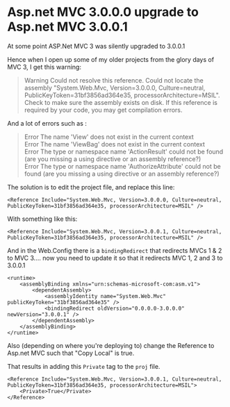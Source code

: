 # Asp.net MVC 3.0.0.0 upgrade to Asp.net MVC 3.0.0.1

At some point ASP.Net MVC 3 was silently upgraded to 3.0.0.1

Hence when I open up some of my older projects from the glory days of MVC 3, I get this warning:


> Warning Could not resolve this reference. Could not locate the assembly "System.Web.Mvc, Version=3.0.0.0, Culture=neutral, PublicKeyToken=31bf3856ad364e35, processorArchitecture=MSIL". Check to make sure the assembly exists on disk. If this reference is required by your code, you may get compilation errors.


And a lot of errors such as :

> Error The name 'View' does not exist in the current context<br />
> Error The name 'ViewBag' does not exist in the current context<br />
> Error The type or namespace name 'ActionResult' could not be found (are you missing a using directive or an assembly reference?)<br />
> Error The type or namespace name 'AuthorizeAttribute' could not be found (are you missing a using directive or an assembly reference?)<br />

The solution is to edit the project file, and replace this line:

    <Reference Include="System.Web.Mvc, Version=3.0.0.0, Culture=neutral, PublicKeyToken=31bf3856ad364e35, processorArchitecture=MSIL" />

With something like this:

    <Reference Include="System.Web.Mvc, Version=3.0.0.1, Culture=neutral, PublicKeyToken=31bf3856ad364e35, processorArchitecture=MSIL" />

And in the Web.Config there is a `bindingRedirect` that redirects MVCs 1 & 2 to MVC 3.... now you need to update it so that it redirects MVC 1, 2 and 3 to 3.0.0.1


    <runtime>
        <assemblyBinding xmlns="urn:schemas-microsoft-com:asm.v1">
            <dependentAssembly>
                <assemblyIdentity name="System.Web.Mvc" publicKeyToken="31bf3856ad364e35" />
                <bindingRedirect oldVersion="0.0.0.0-3.0.0.0" newVersion="3.0.0.1" />
            </dependentAssembly>
        </assemblyBinding>
    </runtime>


Also (depending on where you're deploying to) change the Reference to Asp.net MVC such that "Copy Local"  is true.

That results in adding this `Private` tag to the `proj` file.

    <Reference Include="System.Web.Mvc, Version=3.0.0.1, Culture=neutral, PublicKeyToken=31bf3856ad364e35, processorArchitecture=MSIL">
        <Private>True</Private>
    </Reference>

